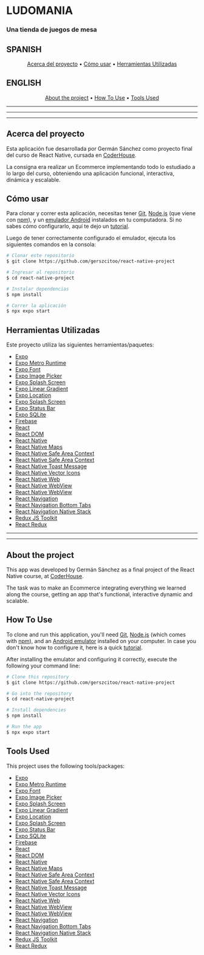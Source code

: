<h1>LUDOMANIA</h1>
<h3>Una tienda de juegos de mesa</h3>

## SPANISH

<p align="center">
  <a href="#acerca-del-proyecto">Acerca del proyecto</a> •
  <a href="#cómo-usar">Cómo usar</a> •
  <a href="#herramientas-utilizadas">Herramientas Utilizadas</a>
</p>

## ENGLISH

<p align="center">
  <a href="#about-the-project">About the project</a> •
  <a href="#how-to-use">How To Use</a> •
  <a href="#tools-used">Tools Used</a>
</p>

---

---

<!-- ## ![ludomania](https://user-images.githubusercontent.com/57916982/199575943-5f7e80a6-ec6c-4dcc-bad6-d5dad3f1fe7c.gif) -->

---

## Acerca del proyecto

Esta aplicación fue desarrollada por Germán Sánchez como proyecto final del curso de React Native, cursada en [CoderHouse](https://www.coderhouse.com/).

La consigna era realizar un Ecommerce implementando todo lo estudiado a lo largo del curso, obteniendo una aplicación funcional, interactiva, dinámica y escalable.

<!-- La aplicación se puede probar aquí [https://ezbuy-sanchez.netlify.app/](https://ezbuy-sanchez.netlify.app/) -->

## Cómo usar

Para clonar y correr esta aplicación, necesitas tener [Git](https://git-scm.com), [Node.js](https://nodejs.org/en/download/) (que viene con [npm](http://npmjs.com)), y un [emulador Android](https://developer.android.com/studio) instalados en tu computadora.
Si no sabes cómo configurarlo, aquí te dejo un [tutorial](https://www.youtube.com/watch?v=VjLYF9j3aeo).

Luego de tener correctamente configurado el emulador, ejecuta los siguientes comandos en la consola:

```bash
# Clonar este repositorio
$ git clone https://github.com/gerszcitoo/react-native-project

# Ingresar al repositorio
$ cd react-native-project

# Instalar dependencias
$ npm install

# Correr la aplicación
$ npx expo start
```

## Herramientas Utilizadas

Este proyecto utiliza las siguientes herramientas/paquetes:

- [Expo](https://expo.dev/)
- [Expo Metro Runtime](https://www.npmjs.com/package/@expo/metro-runtime)
- [Expo Font](https://docs.expo.dev/versions/latest/sdk/font/)
- [Expo Image Picker](https://docs.expo.dev/versions/latest/sdk/imagepicker/)
- [Expo Splash Screen](https://docs.expo.dev/versions/latest/sdk/splash-screen/)
- [Expo Linear Gradient](https://docs.expo.dev/versions/latest/sdk/linear-gradient/)
- [Expo Location](https://docs.expo.dev/versions/latest/sdk/location/)
- [Expo Splash Screen](https://docs.expo.dev/versions/latest/sdk/splash-screen/)
- [Expo Status Bar](https://docs.expo.dev/versions/latest/sdk/status-bar/)
- [Expo SQLite](https://docs.expo.dev/versions/latest/sdk/sqlite/)
- [Firebase](https://firebase.google.com/)
- [React](https://es.react.dev/)
- [React DOM](https://es.react.dev/reference/react-dom)
- [React Native](https://reactnative.dev/)
- [React Native Maps](https://developers.google.com/maps/documentation/android-sdk)
- [React Native Safe Area Context](https://docs.expo.dev/versions/latest/sdk/safe-area-context/)
- [React Native Safe Area Context](https://docs.expo.dev/versions/latest/sdk/screens/)
- [React Native Toast Message](https://www.npmjs.com/package/react-native-toast-message)
- [React Native Vector Icons](https://www.npmjs.com/package/react-native-vector-icons/v/10.0.3)
- [React Native Web](https://www.npmjs.com/package/react-native-web)
- [React Native WebView](https://www.npmjs.com/package/react-native-webview)
- [React Native WebView](https://www.npmjs.com/package/react-native-youtube-iframe)
- [React Navigation](https://reactnavigation.org/)
- [React Navigation Bottom Tabs](https://reactnavigation.org/docs/bottom-tab-navigator/)
- [React Navigation Native Stack](https://reactnavigation.org/docs/native-stack-navigator/)
- [Redux JS Toolkit](https://redux-toolkit.js.org/)
- [React Redux](https://react-redux.js.org/)

---

---

## About the project

This app was developed by Germán Sánchez as a final project of the React Native course, at [CoderHouse](https://www.coderhouse.com/).

The task was to make an Ecommerce integrating everything we learned along the course, getting an app that's functional, interactive dynamic and scalable.

<!-- The app can be tested here [https://ezbuy-sanchez.netlify.app/](https://ezbuy-sanchez.netlify.app/) -->

## How To Use

To clone and run this application, you'll need [Git](https://git-scm.com), [Node.js](https://nodejs.org/en/download/) (which comes with [npm](http://npmjs.com)), and an [Android emulator](https://developer.android.com/studio) installed on your computer.
In case you don't know how to configure it, here is a quick [tutorial](https://www.youtube.com/watch?v=MCviSJz-fyY).

After installing the emulator and configuring it correctly, execute the following your command line:

```bash
# Clone this repository
$ git clone https://github.com/gerszcitoo/react-native-project

# Go into the repository
$ cd react-native-project

# Install dependencies
$ npm install

# Run the app
$ npx expo start
```

## Tools Used

This project uses the following tools/packages:

- [Expo](https://expo.dev/)
- [Expo Metro Runtime](https://www.npmjs.com/package/@expo/metro-runtime)
- [Expo Font](https://docs.expo.dev/versions/latest/sdk/font/)
- [Expo Image Picker](https://docs.expo.dev/versions/latest/sdk/imagepicker/)
- [Expo Splash Screen](https://docs.expo.dev/versions/latest/sdk/splash-screen/)
- [Expo Linear Gradient](https://docs.expo.dev/versions/latest/sdk/linear-gradient/)
- [Expo Location](https://docs.expo.dev/versions/latest/sdk/location/)
- [Expo Splash Screen](https://docs.expo.dev/versions/latest/sdk/splash-screen/)
- [Expo Status Bar](https://docs.expo.dev/versions/latest/sdk/status-bar/)
- [Expo SQLite](https://docs.expo.dev/versions/latest/sdk/sqlite/)
- [Firebase](https://firebase.google.com/)
- [React](https://es.react.dev/)
- [React DOM](https://es.react.dev/reference/react-dom)
- [React Native](https://reactnative.dev/)
- [React Native Maps](https://developers.google.com/maps/documentation/android-sdk)
- [React Native Safe Area Context](https://docs.expo.dev/versions/latest/sdk/safe-area-context/)
- [React Native Safe Area Context](https://docs.expo.dev/versions/latest/sdk/screens/)
- [React Native Toast Message](https://www.npmjs.com/package/react-native-toast-message)
- [React Native Vector Icons](https://www.npmjs.com/package/react-native-vector-icons/v/10.0.3)
- [React Native Web](https://www.npmjs.com/package/react-native-web)
- [React Native WebView](https://www.npmjs.com/package/react-native-webview)
- [React Native WebView](https://www.npmjs.com/package/react-native-youtube-iframe)
- [React Navigation](https://reactnavigation.org/)
- [React Navigation Bottom Tabs](https://reactnavigation.org/docs/bottom-tab-navigator/)
- [React Navigation Native Stack](https://reactnavigation.org/docs/native-stack-navigator/)
- [Redux JS Toolkit](https://redux-toolkit.js.org/)
- [React Redux](https://react-redux.js.org/)
